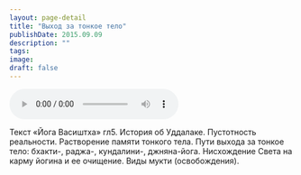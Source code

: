 ```yaml
---
layout: page-detail
title: "Выход за тонкое тело"
publishDate: 2015.09.09
description: ""
tags:
image:
draft: false
---
```


<audio title="2015.09.09 - Выход за тонкое тело.mp3" src="https://filer-api.advayta.org/v1.0/public/files/74001" controls=""></audio>

 Текст «Йога Васиштха» гл5\. История об Уддалаке. Пустотность реальности. Растворение памяти тонкого тела. Пути выхода за тонкое тело: бхакти-, раджа-, кундалини-, джняна-йога. Нисхождение Света на карму йогина и ее очищение. Виды мукти (освобождения). 

  
